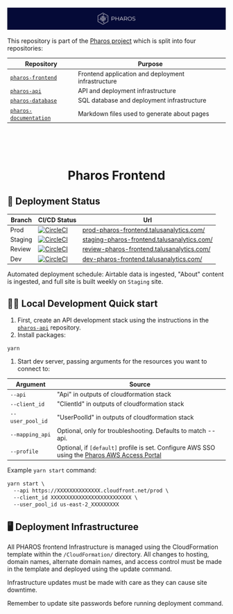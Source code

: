 [![Pharos](https://github.com/viralemergence/pharos-frontend/blob/prod/diagrams/pharos-banner.png)](https://pharos.viralemergence.org/)

This repository is part of the [Pharos project](https://pharos.viralemergence.org/)
which is split into four repositories:

| Repository                                                                       | Purpose                                            |
| -------------------------------------------------------------------------------- | -------------------------------------------------- |
| [`pharos-frontend`](https://github.com/viralemergence/pharos-frontend)           | Frontend application and deployment infrastructure |
| [`pharos-api`](https://github.com/viralemergence/pharos-api)                     | API and deployment infrastructure                  |
| [`pharos-database`](https://github.com/viralemergence/pharos-database)           | SQL database and deployment infrastructure         |
| [`pharos-documentation`](https://github.com/viralemergence/pharos-documentation) | Markdown files used to generate about pages        |

<br>
<br>
<br>
<h1 align="center">
  Pharos Frontend
</h1>

## 🚀 Deployment Status

| Branch  | CI/CD Status                                                                                                                                                                                                                                                                       | Url                                                                                                |
| ------- | ---------------------------------------------------------------------------------------------------------------------------------------------------------------------------------------------------------------------------------------------------------------------------------- | -------------------------------------------------------------------------------------------------- |
| Prod    | [![CircleCI](https://dl.circleci.com/status-badge/img/gh/talus-analytics-bus/pharos-frontend/tree/prod.svg?style=svg&circle-token=3adbf3c5aa0bc15ad4f90f724a9c4b7b52bbb6b7)](https://dl.circleci.com/status-badge/redirect/gh/talus-analytics-bus/pharos-frontend/tree/prod)       | [prod-pharos-frontend.talusanalytics.com/](https://prod-pharos-frontend.talusanalytics.com/)       |
| Staging | [![CircleCI](https://dl.circleci.com/status-badge/img/gh/talus-analytics-bus/pharos-frontend/tree/staging.svg?style=svg&circle-token=3adbf3c5aa0bc15ad4f90f724a9c4b7b52bbb6b7)](https://dl.circleci.com/status-badge/redirect/gh/talus-analytics-bus/pharos-frontend/tree/staging) | [staging-pharos-frontend.talusanalytics.com/](https://staging-pharos-frontend.talusanalytics.com/) |
| Review  | [![CircleCI](https://dl.circleci.com/status-badge/img/gh/talus-analytics-bus/pharos-frontend/tree/review.svg?style=svg&circle-token=3adbf3c5aa0bc15ad4f90f724a9c4b7b52bbb6b7)](https://dl.circleci.com/status-badge/redirect/gh/talus-analytics-bus/pharos-frontend/tree/review)   | [review-pharos-frontend.talusanalytics.com/](https://review-pharos-frontend.talusanalytics.com/)   |
| Dev     | [![CircleCI](https://dl.circleci.com/status-badge/img/gh/talus-analytics-bus/pharos-frontend/tree/dev.svg?style=svg&circle-token=3adbf3c5aa0bc15ad4f90f724a9c4b7b52bbb6b7)](https://dl.circleci.com/status-badge/redirect/gh/talus-analytics-bus/pharos-frontend/tree/dev)         | [dev-pharos-frontend.talusanalytics.com/](https://dev-pharos-frontend.talusanalytics.com/)         |

Automated deployment schedule: Airtable data is ingested, "About" content is ingested, and full site is built weekly on `Staging` site.

## 👩‍💻 Local Development Quick start

1. First, create an API development stack using the instructions in the [`pharos-api`](https://github.com/viralemergence/pharos-api) repository.
1. Install packages:

```
yarn
```

1. Start dev server, passing arguments for the resources you want to connect to:

<!-- | Argument         | Description                                                          | Source                                                                                            | -->
<!-- | ---------------- | -------------------------------------------------------------------- | ------------------------------------------------------------------------------------------------- | -->
<!-- | `--api`          | Cloudfront distribution url for the main API                         | "Outputs" section of cloudformation stack                                                         | -->
<!-- | `--mapping_api`  | Cloudfront distribution url for the mapping API                      | "Outputs" section of cloudformation stack                                                         | -->
<!-- | `--client_id`    | AWS Cognito client ID                                                | "Outputs" section of cloudformation stack                                                         | -->
<!-- | `--user_pool_id` | AWS Cognito user pool ID                                             | "Outputs" section of cloudformation stack                                                         | -->
<!-- | `--profile`      | AWS SSO Profile with developer-level credentials for Pharos Prod AWS | Configure AWS SSO using the [Pharos AWS Access Portal](https://viralemergence.awsapps.com/start/) | -->

| Argument         | Source                                                                                                                                     |
| ---------------- | ------------------------------------------------------------------------------------------------------------------------------------------ |
| `--api`          | "Api" in outputs of cloudformation stack                                                                                                   |
| `--client_id`    | "ClientId" in outputs of cloudformation stack                                                                                              |
| `--user_pool_id` | "UserPoolId" in outputs of cloudformation stack                                                                                            |
| `--mapping_api`  | Optional, only for troubleshooting. Defaults to match --api.                                                                               |
| `--profile`      | Optional, if `[default]` profile is set. Configure AWS SSO using the [Pharos AWS Access Portal](https://viralemergence.awsapps.com/start/) |

Example `yarn start` command:

<!-- ``` -->
<!-- yarn start \ -->
<!--   --api [CF Distribution URL] \ -->
<!--   --profile [AWS SSO Profile] \ -->
<!--   --client_id [AWS Cognito Client ID] \ -->
<!--   --user_pool_id [AWS Cognito User Pool ID] -->
<!-- ``` -->

```
yarn start \
  --api https://XXXXXXXXXXXXXX.cloudfront.net/prod \
  --client_id XXXXXXXXXXXXXXXXXXXXXXXXXX \
  --user_pool_id us-east-2_XXXXXXXXX
```

## 🖥 Deployment Infrastructuree

All PHAROS frontend Infrastructure is managed using the CloudFormation template within
the `/CloudFormation/` directory. All changes to hosting, domain names, alternate domain
names, and access control must be made in the template and deployed using the update command.

Infrastructure updates must be made with care as they can cause site downtime.

Remember to update site passwords before running deployment command.
